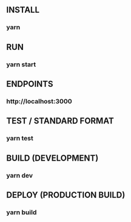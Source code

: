 ## INSTALL 
### yarn

## RUN 
### yarn start

## ENDPOINTS 
### http://localhost:3000

## TEST / STANDARD FORMAT
### yarn test

## BUILD (DEVELOPMENT) 
### yarn dev

## DEPLOY (PRODUCTION BUILD)
### yarn build 
